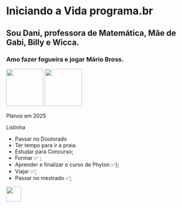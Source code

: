 # Iniciando a Vida programa.br
## Sou Dani, professora de Matemática, Mãe de Gabi, Billy e Wicca.
### Amo fazer fogueira e jogar Mário Bross. <p align="center">
  <img src="https://www.icegif.com/wp-content/uploads/2022/03/icegif-482.gif" width="100">
  <img src="https://i.pinimg.com/originals/c6/6b/a2/c66ba23cab50cd046057a2380ec22736.gif" width="100">
  
</p>

Planos em 2025

Listinha

- Passar no Doutorado
- Ter tempo para ir a praia.
- Estudar para Concurso;
- Formar ✅ ;
- Aprender e finalizar o curso de Phyton ✅);
- Viajar ✅;
- Passar no mestrado ✅;



<img src="https://cdn.jsdelivr.net/gh/devicons/devicon/icons/atom/atom-original.svg" width="40" />
